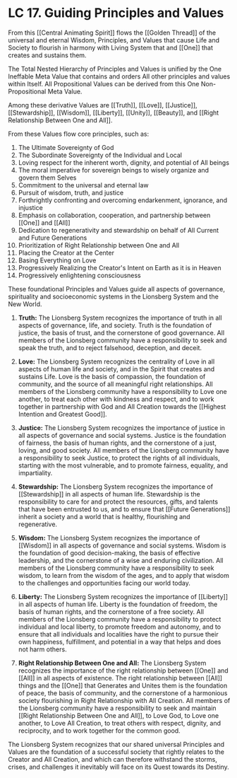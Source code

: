 # LC 17.  Guiding Principles and Values

From this [[Central Animating Spirit]] flows the [[Golden Thread]] of the universal and eternal Wisdom, Principles, and Values that cause Life and Society to flourish in harmony with Living System that and [[One]] that creates and sustains them. 

The Total Nested Hierarchy of Principles and Values is unified by the One Ineffable Meta Value that contains and orders All other principles and values within Itself. All Propositional Values can be derived from this One Non-Propositional Meta Value. 

Among these derivative Values are [[Truth]], [[Love]], [[Justice]], [[Stewardship]], [[Wisdom]], [[Liberty]], [[Unity]], [[Beauty]], and [[Right Relationship Between One and All]]. 

From these Values flow core principles, such as: 

1.  The Ultimate Sovereignty of God 
2.  The Subordinate Sovereignty of the Individual and Local 
3.  Loving respect for the inherent worth, dignity, and potential of All beings  
4.  The moral imperative for sovereign beings to wisely organize and govern them Selves
5.  Commitment to the universal and eternal law
6.  Pursuit of wisdom, truth, and justice  
7.  Forthrightly confronting and overcoming endarkenment, ignorance, and injustice 
8.  Emphasis on collaboration, cooperation, and partnership between [[One]] and [[All]]  
9.  Dedication to regenerativity and stewardship on behalf of All Current and Future Generations 
10.  Prioritization of Right Relationship between One and All 
11.  Placing the Creator at the Center 
12.  Basing Everything on Love 
13.  Progressively Realizing the Creator's Intent on Earth as it is in Heaven 
14.  Progressively enlightening consciousness  

These foundational Principles and Values guide all aspects of governance, spirituality and socioeconomic systems in the Lionsberg System and the New World. 

1.  **Truth:** The Lionsberg System recognizes the importance of truth in all aspects of governance, life, and society. Truth is the foundation of justice, the basis of trust, and the cornerstone of good governance. All members of the Lionsberg community have a responsibility to seek and speak the truth, and to reject falsehood, deception, and deceit.
    
2.  **Love:** The Lionsberg System recognizes the centrality of Love in all aspects of human life and society, and in the Spirit that creates and sustains Life. Love is the basis of compassion, the foundation of community, and the source of all meaningful right relationships. All members of the Lionsberg community have a responsibility to Love one another, to treat each other with kindness and respect, and to work together in partnership with God and All Creation towards the [[Highest Intention and Greatest Good]]. 
    
3.  **Justice:** The Lionsberg System recognizes the importance of justice in all aspects of governance and social systems. Justice is the foundation of fairness, the basis of human rights, and the cornerstone of a just, loving, and good society. All members of the Lionsberg community have a responsibility to seek Justice, to protect the rights of all individuals, starting with the most vulnerable, and to promote fairness, equality, and impartiality.
    
4.  **Stewardship:** The Lionsberg System recognizes the importance of [[Stewardship]] in all aspects of human life. Stewardship is the responsibility to care for and protect the resources, gifts, and talents that have been entrusted to us, and to ensure that [[Future Generations]] inherit a society and a world that is healthy, flourishing and regenerative.
    
5.  **Wisdom:** The Lionsberg System recognizes the importance of [[Wisdom]] in all aspects of governance and social systems. Wisdom is the foundation of good decision-making, the basis of effective leadership, and the cornerstone of a wise and enduring civilization. All members of the Lionsberg community have a responsibility to seek wisdom, to learn from the wisdom of the ages, and to apply that wisdom to the challenges and opportunities facing our world today.
    
6.  **Liberty:** The Lionsberg System recognizes the importance of [[Liberty]] in all aspects of human life. Liberty is the foundation of freedom, the basis of human rights, and the cornerstone of a free society. All members of the Lionsberg community have a responsibility to protect individual and local liberty, to promote freedom and autonomy, and to ensure that all individuals and localities have the right to pursue their own happiness, fulfillment, and potential in a way that helps and does not harm others.
    
7.  **Right Relationship Between One and All:** The Lionsberg System recognizes the importance of the right relationship between [[One]] and [[All]] in all aspects of existence. The right relationship between [[All]] things and the [[One]] that Generates and Unites them is the foundation of peace, the basis of community, and the cornerstone of a harmonious society flourishing in Right Relationship with All Creation. All members of the Lionsberg community have a responsibility to seek and maintain [[Right Relationship Between One and All]], to Love God, to Love one another, to Love All Creation, to treat others with respect, dignity, and reciprocity, and to work together for the common good.
    

The Lionsberg System recognizes that our shared universal Principles and Values are the foundation of a successful society that rightly relates to the Creator and All Creation, and which can therefore withstand the storms, crises, and challenges it inevitably will face on its Quest towards its Destiny. 